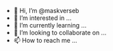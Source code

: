 - 👋 Hi, I’m @maskverseb
- 👀 I’m interested in ...
- 🌱 I’m currently learning ...
- 💞️ I’m looking to collaborate on ...
- 📫 How to reach me ...

<!---
maskverseb/maskverseb is a ✨ special ✨ repository because its `README.md` (this file) appears on your GitHub profile.
You can click the Preview link to take a look at your changes.
--->
